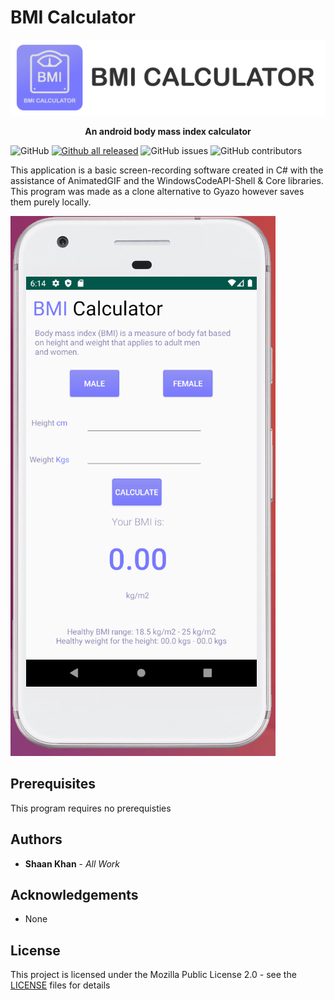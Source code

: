 # BMI Calculator

![Main Menu](Images/bmiCalculatorBanner.png)

<p align="center">
    <b>An android body mass index calculator</b>
</p>

![GitHub](https://img.shields.io/github/license/ShaanCoding/BMI-Calculator) [![Github all released](https://img.shields.io/github/downloads/ShaanCoding/BMI-Calculator/total)](https://github.com/ShaanCoding/BMI-Calculator/releases) ![GitHub issues](https://img.shields.io/github/issues/ShaanCoding/BMI-Calculator) ![GitHub contributors](https://img.shields.io/github/contributors/ShaanCoding/BMI-Calculator?color=dark-green)

This application is a basic screen-recording software created in C# with the assistance of AnimatedGIF and the WindowsCodeAPI-Shell & Core libraries. This program was made as a clone alternative to Gyazo however saves them purely locally.

![Main Menu](Images/mainMenu.png)

## Prerequisites

This program requires no prerequisties

## Authors

* **Shaan Khan** - *All Work*

## Acknowledgements

* None

## License

This project is licensed under the Mozilla Public License 2.0 - see the [LICENSE](https://www.github.com/ShaanCoding/BMI-Calculator/blob/master/LICENSE.md) files for details
